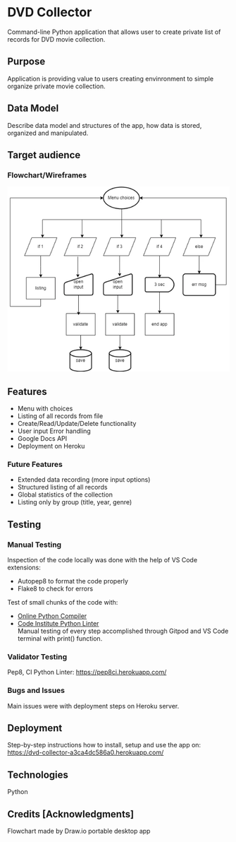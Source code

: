# DVD Collector
Command-line Python application that allows user to create private list of records for DVD movie collection.

## Purpose
Application is providing value to users creating envinronment to simple organize private movie collection.

## Data Model

Describe data model and structures of the app,
how data is stored, organized and manipulated.

## Target audience

### Flowchart/Wireframes

![Flowchart of the App](assets/flowchart-dvd-collector.webp)

## Features

- Menu with choices
- Listing of all records from file
- Create/Read/Update/Delete functionality
- User input Error handling
- Google Docs API
- Deployment on Heroku

### Future Features

- Extended data recording (more input options)
- Structured listing of all records
- Global statistics of the collection
- Listing only by group (title, year, genre)

## Testing

### Manual Testing

Inspection of the code locally was done with the help of VS Code extensions:
- Autopep8 to format the code properly 
- Flake8 to check for errors

Test of small chunks of the code with:
- [Online Python Compiler](https://www.tutorialspoint.com/online_python_compiler.php)   
- [Code Institute Python Linter](https://pep8ci.herokuapp.com/#)  
Manual testing of every step accomplished through Gitpod and VS Code terminal with print() function.

### Validator Testing

Pep8, CI Python Linter: https://pep8ci.herokuapp.com/

### Bugs and Issues

Main issues were with deployment steps on Heroku server.

## Deployment
Step-by-step instructions how to install, setup and use the app on:  
https://dvd-collector-a3ca4dc586a0.herokuapp.com/

## Technologies

Python

## Credits [Acknowledgments]

Flowchart made by Draw.io portable desktop app